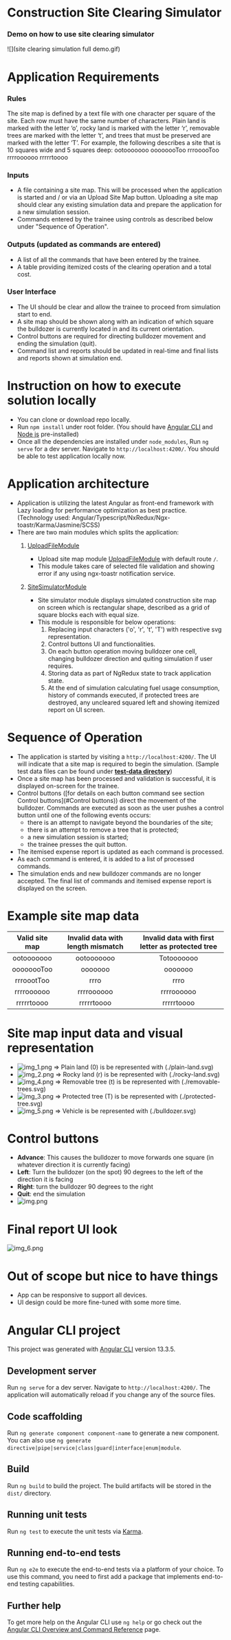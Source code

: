 # Construction Site Clearing Simulator

### Demo on how to use site clearing simulator

![](site clearing simulation full demo.gif)

# Application Requirements

### Rules

The site map is defined by a text file with one character per square of the site. Each row must have the same number of
characters. Plain land is marked with the letter ‘o’, rocky land is marked with the letter ‘r’, removable trees are
marked with the letter ‘t’, and trees that must be preserved are marked with the letter ‘T’. For example, the following
describes a site that is 10 squares wide and 5 squares deep: ootooooooo oooooooToo rrrooooToo rrrroooooo rrrrrtoooo

### Inputs

- A file containing a site map. This will be processed when the application is started
  and / or via an Upload Site Map button. Uploading a site map should clear any
  existing simulation data and prepare the application for a new simulation session.
- Commands entered by the trainee using controls as described below under "Sequence
  of Operation".

### Outputs (updated as commands are entered)

- A list of all the commands that have been entered by the trainee.
- A table providing itemized costs of the clearing operation and a total cost.

### User Interface

- The UI should be clear and allow the trainee to proceed from simulation start to end.
- A site map should be shown along with an indication of which square the bulldozer is
  currently located in and its current orientation.
- Control buttons are required for directing bulldozer movement and ending the
  simulation (quit).
- Command list and reports should be updated in real-time and final lists and reports
  shown at simulation end.

# Instruction on how to execute solution locally

- You can clone or download repo locally.
- Run `npm install` under root folder. (You should have [Angular CLI](https://github.com/angular/angular-cli)
  and [Node js](https://nodejs.org/en/download/) pre-installed)
- Once all the dependencies are installed under `node_modules`, Run `ng serve` for a dev server. Navigate
  to `http://localhost:4200/`. You should be able to test application locally now.

# Application architecture

- Application is utilizing the latest Angular as front-end framework with Lazy loading for performance
  optimization as best practice. (Technology used: Angular/Typescript/NxRedux/Ngx-toastr/Karma/Jasmine/SCSS)
- There are two main modules which splits the application:
  1. [UploadFileModule](src/app/upload-file/upload-file.module.ts)

     - Upload site map module [UploadFileModule](src/app/upload-file/upload-file.module.ts) with default route `/`.
     - This module takes care of selected file validation and showing error if any using ngx-toastr notification service.

  2. [SiteSimulatorModule](src/app/site-simulator/site-simulator.module.ts)

     - Site simulator module displays simulated construction site map on screen which is rectangular shape, described as
       a grid of square blocks each with equal size.
     - This module is responsible for below operations:
       1. Replacing input characters ('o', 'r', 't', 'T') with respective svg representation.
       2. Control buttons UI and functionalities.
       3. On each button operation moving bulldozer one cell, changing bulldozer direction and quiting simulation if user
          requires.
       4. Storing data as part of NgRedux state to track application state.
       5. At the end of simulation calculating fuel usage consumption, history of commands executed, if protected trees are
          destroyed, any uncleared squared left and showing itemized report on UI screen.

# Sequence of Operation

- The application is started by visiting a `http://localhost:4200/`. The UI will indicate that a site map is
  required to begin the simulation. (Sample test data files can be found under **[test-data directory](test-data)**)
- Once a site map has been processed and validation is successful, it is displayed on-screen for the trainee.
- Control buttons ([for details on each button command see section Control buttons](#Control buttons)) direct the
  movement of the bulldozer. Commands are executed as
  soon as the user pushes a control button until one of the following events occurs:
  - there is an attempt to navigate beyond the boundaries of the site;
  - there is an attempt to remove a tree that is protected;
  - a new simulation session is started;
  - the trainee presses the quit button.
- The itemised expense report is updated as each command is processed.
- As each command is entered, it is added to a list of processed commands.
- The simulation ends and new bulldozer commands are no longer accepted. The final
  list of commands and itemised expense report is displayed on the screen.

# Example site map data

| Valid site map | Invalid data with length mismatch | Invalid data with first letter as protected tree |
|:--------------:|:---------------------------------:|:------------------------------------------------:|
|   ootooooooo   |            ootooooooo             |                    Totooooooo                    |
|   oooooooToo   |              ooooooo              |                     ooooooo                      |
|   rrroootToo   |               rrro                |                       rrro                       |
|   rrrroooooo   |            rrrroooooo             |                    rrrroooooo                    |
|   rrrrrtoooo   |            rrrrrtoooo             |                    rrrrrtoooo                    |

# Site map input data and visual representation

- ![img_1.png](img_1.png) => Plain land (0) is be represented with (./plain-land.svg)
- ![img_2.png](img_2.png) => Rocky land (r) is be represented with (./rocky-land.svg)
- ![img_4.png](img_4.png) => Removable tree (t) is be represented with (./removable-trees.svg)
- ![img_3.png](img_3.png) => Protected tree (T) is be represented with (./protected-tree.svg)
- ![img_5.png](img_5.png) => Vehicle is be represented with (./bulldozer.svg)

# Control buttons

- **Advance**: This causes the bulldozer to move forwards one square (in whatever direction it is currently facing)
- **Left**: Turn the bulldozer (on the spot) 90 degrees to the left of the direction it is facing
- **Right**: turn the bulldozer 90 degrees to the right
- **Quit**: end the simulation
- ![img.png](img.png)

# Final report UI look

![img_6.png](img_6.png)

# Out of scope but nice to have things

- App can be responsive to support all devices.
- UI design could be more fine-tuned with some more time.

# Angular CLI project

This project was generated with [Angular CLI](https://github.com/angular/angular-cli) version 13.3.5.

## Development server

Run `ng serve` for a dev server. Navigate to `http://localhost:4200/`. The application will automatically reload if you
change any of the source files.

## Code scaffolding

Run `ng generate component component-name` to generate a new component. You can also
use `ng generate directive|pipe|service|class|guard|interface|enum|module`.

## Build

Run `ng build` to build the project. The build artifacts will be stored in the `dist/` directory.

## Running unit tests

Run `ng test` to execute the unit tests via [Karma](https://karma-runner.github.io).

## Running end-to-end tests

Run `ng e2e` to execute the end-to-end tests via a platform of your choice. To use this command, you need to first add a
package that implements end-to-end testing capabilities.

## Further help

To get more help on the Angular CLI use `ng help` or go check out
the [Angular CLI Overview and Command Reference](https://angular.io/cli) page.

